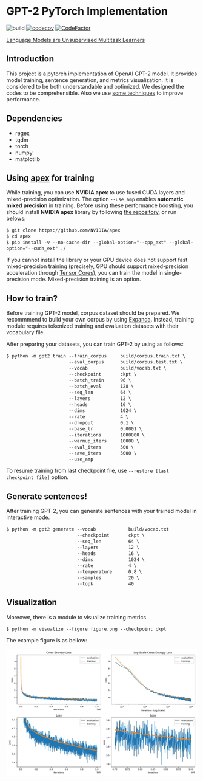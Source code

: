 # GPT-2 PyTorch Implementation

![build](https://github.com/affjljoo3581/GPT2/workflows/build/badge.svg)
[![codecov](https://codecov.io/gh/affjljoo3581/GPT2/branch/master/graph/badge.svg)](https://codecov.io/gh/affjljoo3581/GPT2)
[![CodeFactor](https://www.codefactor.io/repository/github/affjljoo3581/gpt2/badge)](https://www.codefactor.io/repository/github/affjljoo3581/gpt2)

[Language Models are Unsupervised Multitask Learners](https://cdn.openai.com/better-language-models/language_models_are_unsupervised_multitask_learners.pdf)

## Introduction
This project is a pytorch implementation of OpenAI GPT-2 model. It provides model training, sentence generation, and metrics visualization. It is considered to be both understandable and optimized. We designed the codes to be comprehensible. Also we use [some techniques](#using-apex-for-training) to improve performance.

## Dependencies
* regex
* tqdm
* torch
* numpy
* matplotlib

## Using [apex](https://github.com/NVIDIA/apex) for training
While training, you can use **NVIDIA apex** to use fused CUDA layers and mixed-precision optimization. The option `--use_amp` enables **automatic mixed precision** in training. Before using these performance boosting, you should install **NVIDIA apex** library by following [the repository](https://github.com/NVIDIA/apex), or run belows:

    $ git clone https://github.com/NVIDIA/apex
    $ cd apex
    $ pip install -v --no-cache-dir --global-option="--cpp_ext" --global-option="--cuda_ext" ./

If you cannot install the library or your GPU device does not support fast mixed-precision training (precisely, GPU should support mixed-precision acceleration through [Tensor Cores](https://developer.nvidia.com/tensor-cores)), you can train the model in single-precision mode. Mixed-precision training is an option.

## How to train?
Before training GPT-2 model, corpus dataset should be prepared. We recommmend to build your own corpus by using [Expanda](https://github.com/affjljoo3581/Expanda). Instead, training module requires tokenized training and evaluation datasets with their vocabulary file.

After preparing your datasets, you can train GPT-2 by using as follows:

    $ python -m gpt2 train --train_corpus     build/corpus.train.txt \
                           --eval_corpus      build/corpus.test.txt \
                           --vocab            build/vocab.txt \
                           --checkpoint       ckpt \
                           --batch_train      96 \
                           --batch_eval       128 \
                           --seq_len          64 \
                           --layers           12 \
                           --heads            16 \
                           --dims             1024 \
                           --rate             4 \
                           --dropout          0.1 \
                           --base_lr          0.0001 \
                           --iterations       1000000 \
                           --warmup_iters     10000 \
                           --eval_iters       500 \
                           --save_iters       5000 \
                           --use_amp

To resume training from last checkpoint file, use `--restore [last checkpoint file]` option.

## Generate sentences!
After training GPT-2, you can generate sentences with your trained model in interactive mode.

    $ python -m gpt2 generate --vocab            build/vocab.txt
                              --checkpoint       ckpt \
                              --seq_len          64 \
                              --layers           12 \
                              --heads            16 \
                              --dims             1024 \
                              --rate             4 \
                              --temperature      0.8 \
                              --samples          20 \
                              --topk             40

## Visualization
Moreover, there is a module to visualize training metrics.

    $ python -m visualize --figure figure.png --checkpoint ckpt

The example figure is as bellow:

![figure](./example-figure.png)